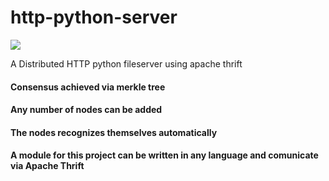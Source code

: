 # http-python-server

<img src='https://travis-ci.org/sudoFerraz/http-python-server.svg?branch=master'></img>

A Distributed HTTP python fileserver using apache thrift

#### Consensus achieved via merkle tree
#### Any number of nodes can be added
#### The nodes recognizes themselves automatically
#### A module for this project can be written in any language and comunicate via Apache Thrift


